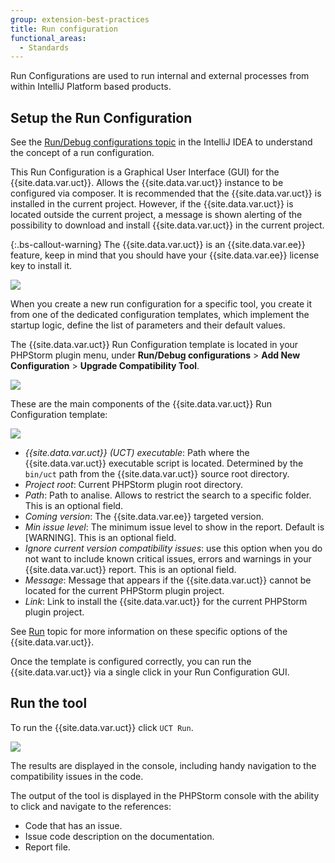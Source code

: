 ```yaml
---
group: extension-best-practices
title: Run configuration
functional_areas:
  - Standards
---
```


Run Configurations are used to run internal and external processes from within IntelliJ Platform based products.

## Setup the Run Configuration

See the [Run/Debug configurations topic](https://www.jetbrains.com/help/idea/run-debug-configuration.html) in the IntelliJ IDEA to understand the concept of a run configuration.

This Run Configuration is a Graphical User Interface (GUI) for the {{site.data.var.uct}}. Allows the {{site.data.var.uct}} instance to be configured via composer. It is recommended that the {{site.data.var.uct}} is installed in the current project. However, if the {{site.data.var.uct}} is located outside the current project, a message is shown alerting of the possibility to download and install {{site.data.var.uct}} in the current project.

{:.bs-callout-warning}
The {{site.data.var.uct}} is an {{site.data.var.ee}} feature, keep in mind that you should have your {{site.data.var.ee}} license key to install it.

![]({{site.baseurl}}/common/images/phpstorm/uct-run-configuration-1-min.png)

When you create a new run configuration for a specific tool, you create it from one of the dedicated configuration templates, which implement the startup logic, define the list of parameters and their default values.

The {{site.data.var.uct}} Run Configuration template is located in your PHPStorm plugin menu, under **Run/Debug configurations** > **Add New Configuration** > **Upgrade Compatibility Tool**.

![]({{site.baseurl}}/common/images/phpstorm/uct-run-configuration-template-position.png)

These are the main components of the {{site.data.var.uct}} Run Configuration template:

![]({{site.baseurl}}/common/images/phpstorm/uct-run-configuration-template-view.png)

*  *{{site.data.var.uct}} (UCT) executable*: Path where the {{site.data.var.uct}} executable script is located. Determined by the `bin/uct` path from the {{site.data.var.uct}} source root directory.
*  *Project root*: Current PHPStorm plugin root directory.
*  *Path*: Path to analise. Allows to restrict the search to a specific folder. This is an optional field.
*  *Coming version*: The {{site.data.var.ee}} targeted version.
*  *Min issue level*: The minimum issue level to show in the report. Default is [WARNING]. This is an optional field.
*  *Ignore current version compatibility issues*: use this option when you do not want to include known critical issues, errors and warnings in your {{site.data.var.uct}} report. This is an optional field.
*  *Message*: Message that appears if the {{site.data.var.uct}} cannot be located for the current PHPStorm plugin project.
*  *Link*: Link to install the {{site.data.var.uct}} for the current PHPStorm plugin project.

See [Run]({{site.baseurl}}/upgrade-compatibility-tool/run.html) topic for more information on these specific options of the {{site.data.var.uct}}.

Once the template is configured correctly, you can run the {{site.data.var.uct}} via a single click in your Run Configuration GUI.

## Run the tool

To run the {{site.data.var.uct}} click `UCT Run`.

![]({{site.baseurl}}/common/images/phpstorm/uct-run-configuration-3-min.png)

The results are displayed in the console, including handy navigation to the compatibility issues in the code.

The output of the tool is displayed in the PHPStorm console with the ability to click and navigate to the references:

*  Code that has an issue.
*  Issue code description on the documentation.
*  Report file.
